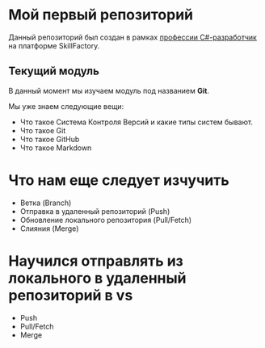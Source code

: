 # Мой первый репозиторий

Данный репозиторий был создан в рамках [профессии C#-разработчик](https://skillfactory.ru/csharp) на платформе SkillFactory.

## Текущий модуль
В данный момент мы изучаем модуль под названием **Git**.

Мы уже знаем следующие вещи:
* Что такое Система Контроля Версий и какие типы систем бывают.
* Что такое Git
* Что такое GitHub
* Что такое Markdown

# Что нам еще следует изчучить
* Ветка (Branch)
* Отправка в удаленный репозиторий (Push)
* Обновление локального репозитория (Pull/Fetch)
* Слияния (Merge)

# Научился отправлять из локального в удаленный репозиторий в vs
* Push
* Pull/Fetch
* Merge

